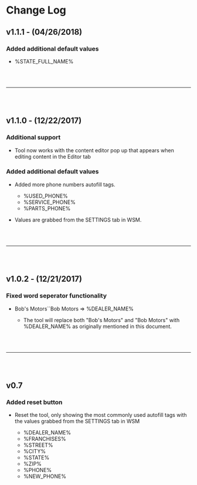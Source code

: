 # Change Log

## v1.1.1 - **(04/26/2018)**

### Added additional default values

* %STATE_FULL_NAME%

<br>
<br>

---

<br>
<br>

## v1.1.0 - **(12/22/2017)**

### Additional support

* Tool now works with the content editor pop up that appears when editing content in the Editor tab

### Added additional default values

* Added more phone numbers autofill tags.

  * %USED_PHONE%
  * %SERVICE_PHONE%
  * %PARTS_PHONE%

* Values are grabbed from the SETTINGS tab in WSM.

<br>
<br>

---

<br>
<br>

## v1.0.2 - **(12/21/2017)**

### Fixed word seperator functionality

* Bob's Motors``Bob Motors => %DEALER_NAME%

  * The tool will replace both "Bob's Motors" and "Bob Motors" with %DEALER_NAME% as originally mentioned in this document.

<br>
<br>

---

<br>
<br>

## v0.7

### Added reset button

* Reset the tool, only showing the most commonly used autofill tags with the values grabbed from the SETTINGS tab in WSM

  * %DEALER_NAME%
  * %FRANCHISES%
  * %STREET%
  * %CITY%
  * %STATE%
  * %ZIP%
  * %PHONE%
  * %NEW_PHONE%
